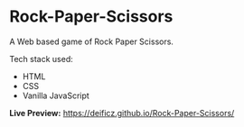 # Rock-Paper-Scissors
A Web based game of Rock Paper Scissors.

Tech stack used:
  - HTML
  - CSS
  - Vanilla JavaScript

**Live Preview:** https://deificz.github.io/Rock-Paper-Scissors/
